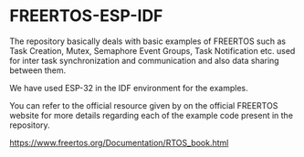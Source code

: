 # FREERTOS-ESP-IDF
The repository basically deals with basic examples of FREERTOS such as Task Creation, Mutex, Semaphore Event Groups, Task Notification etc. used for inter task synchronization and communication and also data sharing between them.

We have used ESP-32 in the IDF environment for the examples.

You can refer to the official resource given by on the official FREERTOS website for more details regarding each of the example code present in the repository. 

https://www.freertos.org/Documentation/RTOS_book.html
